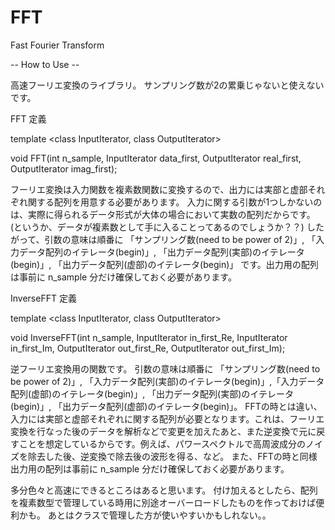 # FFT
Fast Fourier Transform

-- How to Use --

高速フーリエ変換のライブラリ。
サンプリング数が2の累乗じゃないと使えないです。

FFT 定義

template <class InputIterator, class OutputIterator>

void FFT(int n_sample, InputIterator  data_first, OutputIterator real_first, OutputIterator imag_first);

フーリエ変換は入力関数を複素数関数に変換するので、出力には実部と虚部それぞれ関する配列を用意する必要があります。
入力に関する引数が1つしかないのは、実際に得られるデータ形式が大体の場合において実数の配列だからです。(というか、データが複素数として手に入ることってあるのでしょうか？？)
したがって、引数の意味は順番に 「サンプリング数(need to be power of 2)」, 「入力データ配列のイテレータ(begin)」, 「出力データ配列(実部)のイテレータ(begin)」, 「出力データ配列(虚部)のイテレータ(begin)」
です。出力用の配列は事前に n_sample 分だけ確保しておく必要があります。


InverseFFT 定義

template <class InputIterator, class OutputIterator>

void InverseFFT(int n_sample, InputIterator in_first_Re, InputIterator in_first_Im, OutputIterator out_first_Re, OutputIterator out_first_Im);

逆フーリエ変換用の関数です。
引数の意味は順番に 「サンプリング数(need to be power of 2)」, 「入力データ配列(実部)のイテレータ(begin)」,「入力データ配列(虚部)のイテレータ(begin)」, 「出力データ配列(実部)のイテレータ(begin)」, 「出力データ配列(虚部)のイテレータ(begin)」。
FFTの時とは違い、入力には実部と虚部それぞれに関する配列が必要となります。これは、フーリエ変換を行なった後のデータを解析などで変更を加えたあと、また逆変換で元に戻すことを想定しているからです。例えば、パワースペクトルで高周波成分のノイズを除去した後、逆変換で除去後の波形を得る、など。
また、FFTの時と同様出力用の配列は事前に n_sample 分だけ確保しておく必要があります。

多分色々と高速にできるところはあると思います。
付け加えるとしたら、配列を複素数型で管理している時用に別途オーバーロードしたものを作っておけば便利かも。
あとはクラスで管理した方が使いやすいかもしれない。。

